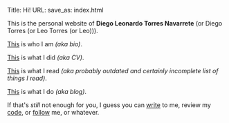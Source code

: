 Title: Hi!
URL:
save_as: index.html


This is the personal website of **Diego Leonardo Torres Navarrete** (or
Diego Torres (or Leo Torres (or Leo))).

[This](am.html) is who I am *(aka bio)*.

[This](did.html) is what I did *(aka CV)*.

[This](read.html) is what I read *(aka probably outdated and
certainly incomplete list of things I read)*.

[This](do.html) is what I do *(aka blog)*.


If that's *still* not enough for you, I guess you can
[write](mailto:leo@leotorr.es) to me, review my
[code](https://www.github.com/leotrs), or
[follow](https://www.twitter.com/leorrot) me, or whatever.
